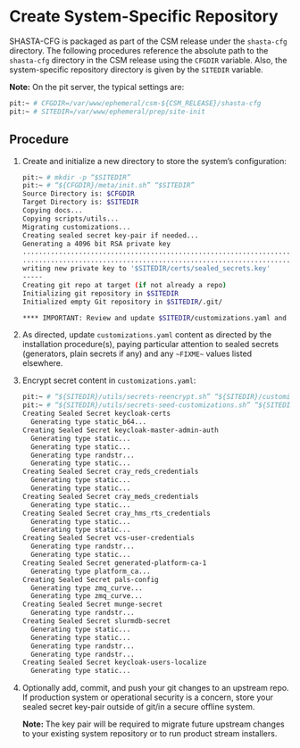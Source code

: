 # Create System-Specific Repository

SHASTA-CFG is packaged as part of the CSM release under the `shasta-cfg`
directory. The following procedures reference the absolute path to the
`shasta-cfg` directory in the CSM release using the `CFGDIR` variable. Also,
the system-specific repository directory is given by the `SITEDIR` variable.

**Note:** On the pit server, the typical settings are:

```bash
pit:~ # CFGDIR=/var/www/ephemeral/csm-${CSM_RELEASE}/shasta-cfg
pit:~ # SITEDIR=/var/www/ephemeral/prep/site-init
```

## Procedure


1.  Create and initialize a new directory to store the system’s configuration:

    ```bash
    pit:~ # mkdir -p “$SITEDIR”
    pit:~ # “${CFGDIR}/meta/init.sh” “$SITEDIR”
    Source Directory is: $CFGDIR
    Target Directory is: $SITEDIR
    Copying docs...
    Copying scripts/utils...
    Migrating customizations...
    Creating sealed secret key-pair if needed...
    Generating a 4096 bit RSA private key
    ....................................................................++
    ....................................................................................................++
    writing new private key to '$SITEDIR/certs/sealed_secrets.key'
    -----
    Creating git repo at target (if not already a repo)
    Initializing git repository in $SITEDIR
    Initialized empty Git repository in $SITEDIR/.git/

    **** IMPORTANT: Review and update $SITEDIR/customizations.yaml and introduce custom edits (if applicable). ****
    ```

2.  As directed, update `customizations.yaml` content as directed by the
    installation procedure(s), paying particular attention to sealed secrets
    (generators, plain secrets if any) and any `~FIXME~` values listed
    elsewhere.

3.  Encrypt secret content in `customizations.yaml`:

    ```bash
    pit:~ # “${SITEDIR}/utils/secrets-reencrypt.sh” “${SITEDIR}/customizations.yaml” “${SITEDIR}/certs/sealed_secrets.key” “${SITEDIR}/certs/sealed_secrets.crt”
    pit:~ # “${SITEDIR}/utils/secrets-seed-customizations.sh” “${SITEDIR}/customizations.yaml”
    Creating Sealed Secret keycloak-certs
      Generating type static_b64...
    Creating Sealed Secret keycloak-master-admin-auth
      Generating type static...
      Generating type static...
      Generating type randstr...
      Generating type static...
    Creating Sealed Secret cray_reds_credentials
      Generating type static...
      Generating type static...
    Creating Sealed Secret cray_meds_credentials
      Generating type static...
    Creating Sealed Secret cray_hms_rts_credentials
      Generating type static...
      Generating type static...
    Creating Sealed Secret vcs-user-credentials
      Generating type randstr...
      Generating type static...
    Creating Sealed Secret generated-platform-ca-1
      Generating type platform_ca...
    Creating Sealed Secret pals-config
      Generating type zmq_curve...
      Generating type zmq_curve...
    Creating Sealed Secret munge-secret
      Generating type randstr...
    Creating Sealed Secret slurmdb-secret
      Generating type static...
      Generating type static...
      Generating type randstr...
      Generating type randstr...
    Creating Sealed Secret keycloak-users-localize
      Generating type static...
    ```

4.  Optionally add, commit, and push your git changes to an upstream repo. If
    production system or operational security is a concern, store your sealed
    secret key-pair outside of git/in a secure offline system.

    **Note:** The key pair will be required to migrate future upstream changes
    to your existing system repository or to run product stream installers.
